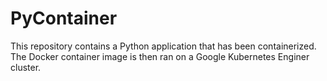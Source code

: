 # PyContainer
This repository contains a Python application that has been containerized. The Docker container image is then ran on a Google Kubernetes Enginer cluster.
